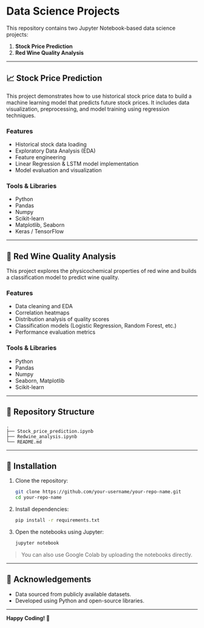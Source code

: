 # Data Science Projects

This repository contains two Jupyter Notebook-based data science projects:

1. **Stock Price Prediction**
2. **Red Wine Quality Analysis**

---

## 📈 Stock Price Prediction

This project demonstrates how to use historical stock price data to build a machine learning model that predicts future stock prices. It includes data visualization, preprocessing, and model training using regression techniques.

### Features
- Historical stock data loading
- Exploratory Data Analysis (EDA)
- Feature engineering
- Linear Regression & LSTM model implementation
- Model evaluation and visualization

### Tools & Libraries
- Python
- Pandas
- Numpy
- Scikit-learn
- Matplotlib, Seaborn
- Keras / TensorFlow

---

## 🍷 Red Wine Quality Analysis

This project explores the physicochemical properties of red wine and builds a classification model to predict wine quality.

### Features
- Data cleaning and EDA
- Correlation heatmaps
- Distribution analysis of quality scores
- Classification models (Logistic Regression, Random Forest, etc.)
- Performance evaluation metrics

### Tools & Libraries
- Python
- Pandas
- Numpy
- Seaborn, Matplotlib
- Scikit-learn

---

## 📁 Repository Structure

```
.
├── Stock_price_prediction.ipynb
├── Redwine_analysis.ipynb
└── README.md
```

---

## 🔧 Installation

1. Clone the repository:
   ```bash
   git clone https://github.com/your-username/your-repo-name.git
   cd your-repo-name
   ```

2. Install dependencies:
   ```bash
   pip install -r requirements.txt
   ```

3. Open the notebooks using Jupyter:
   ```bash
   jupyter notebook
   ```

> You can also use Google Colab by uploading the notebooks directly.

---

## 🙌 Acknowledgements

- Data sourced from publicly available datasets.
- Developed using Python and open-source libraries.

---

**Happy Coding! 🚀**
